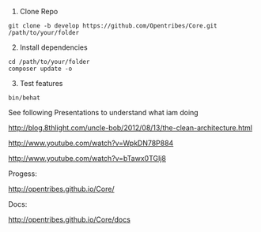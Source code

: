 1) Clone Repo
~~~
git clone -b develop https://github.com/Opentribes/Core.git /path/to/your/folder
~~~
2) Install dependencies
~~~
cd /path/to/your/folder
composer update -o 
~~~

3) Test features
~~~
bin/behat
~~~

See following Presentations to understand what iam doing

http://blog.8thlight.com/uncle-bob/2012/08/13/the-clean-architecture.html

http://www.youtube.com/watch?v=WpkDN78P884 

http://www.youtube.com/watch?v=bTawx0TGIj8

Progess:

http://opentribes.github.io/Core/

Docs:

http://opentribes.github.io/Core/docs
